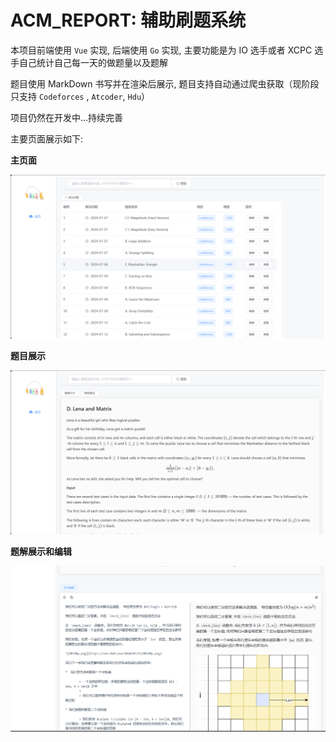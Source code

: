 # ACM_REPORT: 辅助刷题系统

本项目前端使用 `Vue` 实现, 后端使用 `Go` 实现, 主要功能是为 IO 选手或者 XCPC 选手自己统计自己每一天的做题量以及题解

题目使用 MarkDown 书写并在渲染后展示, 题目支持自动通过爬虫获取（现阶段只支持 `Codeforces` ,  `Atcoder`, `Hdu`）

项目仍然在开发中...持续完善

主要页面展示如下:

**主页面**

![main](./img/main.png)

**题目展示**

![problem](./img/problem.png)

**题解展示和编辑**

![solution](./img/solution.png)
